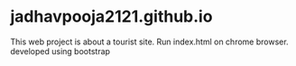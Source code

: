 # jadhavpooja2121.github.io
This web project is about a tourist site.
Run index.html on chrome browser.
developed using bootstrap

